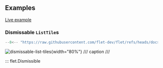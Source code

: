 ## Examples

[Live example](https://flet-controls-gallery.fly.dev/layout/dismissible)

### Dismissable `ListTile`s

```python
--8<-- "https://raw.githubusercontent.com/flet-dev/flet/refs/heads/docs/fix-links/sdk/python/examples/controls/dismissible/dismissable-list-tiles.py"
```

![dismissable-list-tiles](https://raw.githubusercontent.com/flet-dev/flet/docs/fix-links/sdk/python/examples/controls/dismissible/media/dismissable-list-tiles.gif){width="80%"}
/// caption
///

::: flet.Dismissible
